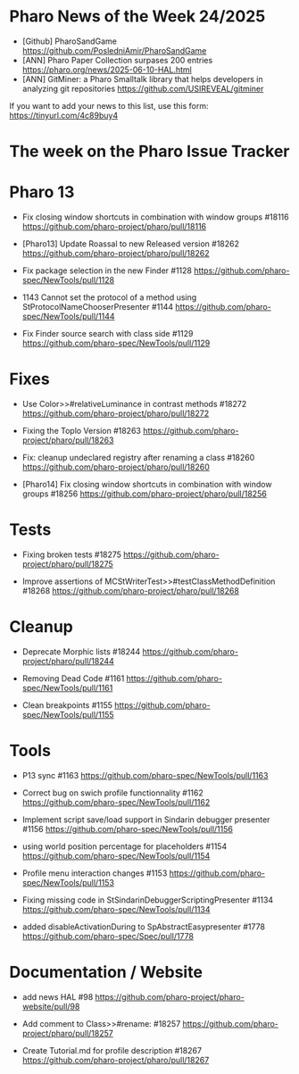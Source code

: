 # Pharo News of the Week 24/2025

- [Github] PharoSandGame 
	https://github.com/PosledniAmir/PharoSandGame
- [ANN] Pharo Paper Collection surpases 200 entries 
	https://pharo.org/news/2025-06-10-HAL.html
- [ANN] GitMiner: a Pharo Smalltalk library that helps developers in analyzing git repositories 
	https://github.com/USIREVEAL/gitminer

If you want to add your news to this list, use this form: https://tinyurl.com/4c89buy4



# The week on the Pharo Issue Tracker


# Pharo 13

- Fix closing window shortcuts in combination with window groups #18116
	https://github.com/pharo-project/pharo/pull/18116
	
- [Pharo13] Update Roassal to new Released version #18262
	https://github.com/pharo-project/pharo/pull/18262
	
- Fix package selection in the new Finder #1128
	https://github.com/pharo-spec/NewTools/pull/1128
	
- 1143 Cannot set the protocol of a method using StProtocolNameChooserPresenter #1144
	https://github.com/pharo-spec/NewTools/pull/1144
	
- Fix Finder source search with class side #1129
	https://github.com/pharo-spec/NewTools/pull/1129
	
	
# Fixes

- Use Color>>#relativeLuminance in contrast methods #18272
	https://github.com/pharo-project/pharo/pull/18272
	

	
- Fixing the Toplo Version #18263
	https://github.com/pharo-project/pharo/pull/18263
	
- Fix: cleanup undeclared registry after renaming a class #18260
	https://github.com/pharo-project/pharo/pull/18260
	
- [Pharo14] Fix closing window shortcuts in combination with window groups #18256
	https://github.com/pharo-project/pharo/pull/18256
	
# Tests

- Fixing broken tests #18275
	https://github.com/pharo-project/pharo/pull/18275
	
- Improve assertions of MCStWriterTest>>#testClassMethodDefinition #18268
	https://github.com/pharo-project/pharo/pull/18268


# Cleanup

- Deprecate Morphic lists #18244
		https://github.com/pharo-project/pharo/pull/18244
		
- Removing Dead Code #1161
	https://github.com/pharo-spec/NewTools/pull/1161
	
- Clean breakpoints #1155
	https://github.com/pharo-spec/NewTools/pull/1155

# Tools

- P13 sync #1163
	https://github.com/pharo-spec/NewTools/pull/1163
	
- Correct bug on swich profile functionnality #1162
	https://github.com/pharo-spec/NewTools/pull/1162

- Implement script save/load support in Sindarin debugger presenter #1156
	https://github.com/pharo-spec/NewTools/pull/1156

- using world position percentage for placeholders #1154
		https://github.com/pharo-spec/NewTools/pull/1154
		
- Profile menu interaction changes #1153
	https://github.com/pharo-spec/NewTools/pull/1153
	
- Fixing missing code in StSindarinDebuggerScriptingPresenter #1134
	https://github.com/pharo-spec/NewTools/pull/1134

- added disableActivationDuring to SpAbstractEasypresenter #1778
	https://github.com/pharo-spec/Spec/pull/1778

	
# Documentation / Website

- add news HAL #98
	https://github.com/pharo-project/pharo-website/pull/98

- Add comment to Class>>#rename: #18257
	https://github.com/pharo-project/pharo/pull/18257
	
- Create Tutorial.md for profile description #18267
	https://github.com/pharo-project/pharo/pull/18267